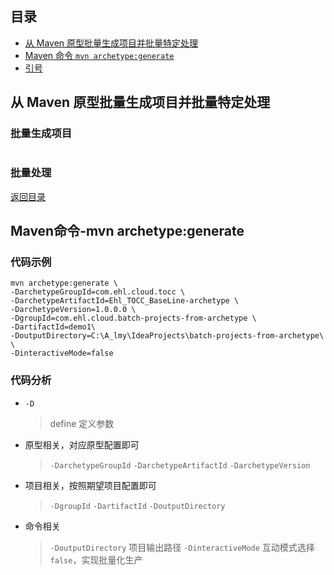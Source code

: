 ## <span id="jump0">目录<span>
  
  * [从 Maven 原型批量生成项目并批量特定处理](#jump1)<br>
  * [Maven 命令 `mvn archetype:generate`](#jump2)<br>
  * [引号](#jump3)<br>

## <span id="jump1">从 Maven 原型批量生成项目并批量特定处理<span>
  
  ### 批量生成项目
  ```
  ```
  ### 批量处理
  
  [返回目录](#jump0)


## <span id="jump2">Maven命令-mvn archetype:generate<span>
  
  ### 代码示例
  ```Maven
  mvn archetype:generate \
  -DarchetypeGroupId=com.ehl.cloud.tocc \
  -DarchetypeArtifactId=Ehl_TOCC_BaseLine-archetype \
  -DarchetypeVersion=1.0.0.0 \
  -DgroupId=com.ehl.cloud.batch-projects-from-archetype \
  -DartifactId=demo1\
  -DoutputDirectory=C:\A_lmy\IdeaProjects\batch-projects-from-archetype\ \
  -DinteractiveMode=false
  ```
  ### 代码分析
  * `-D`
      > define 定义参数
  * 原型相关，对应原型配置即可
      > `-DarchetypeGroupId` 
      > `-DarchetypeArtifactId` 
      > `-DarchetypeVersion`
  * 项目相关，按照期望项目配置即可
      > `-DgroupId`
      > `-DartifactId`
      > `-DoutputDirectory`
  * 命令相关
      > `-DoutputDirectory` 项目输出路径
      > `-DinteractiveMode` 互动模式选择 `false`，实现批量化生产
      > 
